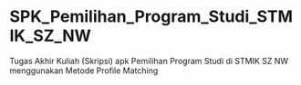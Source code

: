 # SPK_Pemilihan_Program_Studi_STMIK_SZ_NW
Tugas Akhir Kuliah (Skripsi) apk Pemilihan Program Studi di STMIK SZ NW menggunakan Metode Profile Matching
